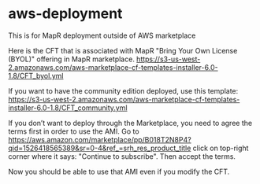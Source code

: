 # aws-deployment
This is for MapR deployment outside of AWS marketplace

 
   Here is the CFT that is associated with MapR "Bring Your Own License (BYOL)" offering in MapR marketplace.
   https://s3-us-west-2.amazonaws.com/aws-marketplace-cf-templates-installer-6.0-1.8/CFT_byol.yml
   
   If you want to have the community edition deployed, use this template:
   https://s3-us-west-2.amazonaws.com/aws-marketplace-cf-templates-installer-6.0-1.8/CFT_community.yml
 
   If you don’t want to deploy through the Marketplace, you need to agree the terms first in order to use the AMI.
   Go to https://aws.amazon.com/marketplace/pp/B018T2N8P4?qid=1526418565389&sr=0-4&ref_=srh_res_product_title
   click on top-right corner where it says: "Continue to subscribe". Then accept the terms.
 
   Now you should be able to use that AMI even if you modify the CFT.

